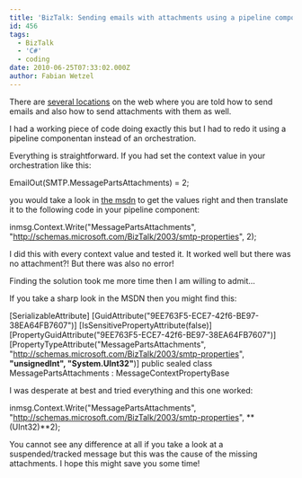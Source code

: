 ```yaml
---
title: 'BizTalk: Sending emails with attachments using a pipeline component'
id: 456
tags:
  - BizTalk
  - 'C#'
  - coding
date: 2010-06-25T07:33:02.000Z
author: Fabian Wetzel
---
```


There are [several locations](http://www.tech-archive.net/Archive/BizTalk/microsoft.public.biztalk.general/2006-12/msg00141.html) on the web where you are told how to send emails and also how to send attachments with them as well.

I had a working piece of code doing exactly this but I had to redo it using a pipeline componentan instead of an orchestration.

Everything is straightforward. If you had set the context value in your orchestration like this:

EmailOut(SMTP.MessagePartsAttachments) = 2;

you would take a look in [the msdn](http://msdn.microsoft.com/en-us/library/smtp.messagepartsattachments%28BTS.10%29.aspx) to get the values right and then translate it to the following code in your pipeline component:

inmsg.Context.Write("MessagePartsAttachments",
"http://schemas.microsoft.com/BizTalk/2003/smtp-properties", 2);

I did this with every context value and tested it. It worked well but there was no attachment?! But there was also no error!

Finding the solution took me more time then I am willing to admit...

If you take a sharp look in the MSDN then you might find this:

[SerializableAttribute]
[GuidAttribute("9EE763F5-ECE7-42f6-BE97-38EA64FB7607")]
[IsSensitivePropertyAttribute(false)]
[PropertyGuidAttribute("9EE763F5-ECE7-42f6-BE97-38EA64FB7607")]
[PropertyTypeAttribute("MessagePartsAttachments",
"http://schemas.microsoft.com/BizTalk/2003/smtp-properties",
**"unsignedInt", "System.UInt32"**)]
public sealed class MessagePartsAttachments : MessageContextPropertyBase

I was desperate at best and tried everything and this one worked:

inmsg.Context.Write("MessagePartsAttachments",
"http://schemas.microsoft.com/BizTalk/2003/smtp-properties", **(UInt32)**2);

You cannot see any difference at all if you take a look at a suspended/tracked message but this was the cause of the missing attachments. I hope this might save you some time!

